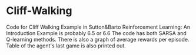 # Cliff-Walking
Code for Cliff Walking Example in Sutton&amp;Barto Reinforcement Learning: An Introduction
Example is probably 6.5 or 6.6
The code has both SARSA and Q-learning methods. There is also a graph of average rewards per episode. Table of the agent's last game is also printed out.
